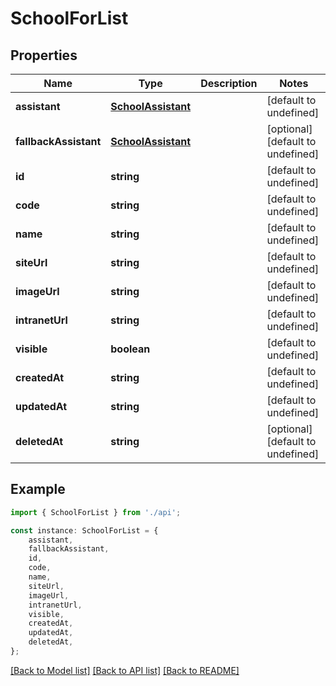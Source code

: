 # SchoolForList


## Properties

Name | Type | Description | Notes
------------ | ------------- | ------------- | -------------
**assistant** | [**SchoolAssistant**](SchoolAssistant.md) |  | [default to undefined]
**fallbackAssistant** | [**SchoolAssistant**](SchoolAssistant.md) |  | [optional] [default to undefined]
**id** | **string** |  | [default to undefined]
**code** | **string** |  | [default to undefined]
**name** | **string** |  | [default to undefined]
**siteUrl** | **string** |  | [default to undefined]
**imageUrl** | **string** |  | [default to undefined]
**intranetUrl** | **string** |  | [default to undefined]
**visible** | **boolean** |  | [default to undefined]
**createdAt** | **string** |  | [default to undefined]
**updatedAt** | **string** |  | [default to undefined]
**deletedAt** | **string** |  | [optional] [default to undefined]

## Example

```typescript
import { SchoolForList } from './api';

const instance: SchoolForList = {
    assistant,
    fallbackAssistant,
    id,
    code,
    name,
    siteUrl,
    imageUrl,
    intranetUrl,
    visible,
    createdAt,
    updatedAt,
    deletedAt,
};
```

[[Back to Model list]](../README.md#documentation-for-models) [[Back to API list]](../README.md#documentation-for-api-endpoints) [[Back to README]](../README.md)
